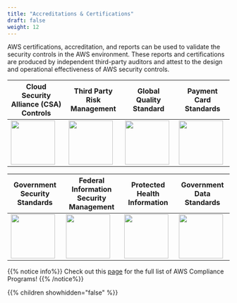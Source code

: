 ```yaml
---
title: "Accreditations & Certifications"
draft: false
weight: 12
---
```


AWS certifications, accreditation, and reports can be used to validate the security controls in the AWS environment. These reports and certifications are produced by independent third-party auditors and attest to the design and operational effectiveness of AWS security controls. 


Cloud Security Alliance (CSA) Controls | Third Party Risk Management | Global Quality Standard | Payment Card Standards
--- | --- | --- | ---
<img src='/images/csalogo.jpg' width='100px'> | <img src='/images/cybergrx.png' width='100px'> | <img src='/images/iso9001.jpg' width='100px'> | <img src='/images/pci.jpg' width='100px'> | 

Government Security Standards | Federal Information Security Management | Protected Health Information | Government Data Standards
--- | --- | --- | ---
<img src='/images/fipslogo.jpg' width='100px'> | <img src='/images/fisma.jpg' width='100px'> | <img src='/images/hipaalogo.jpg' width='100px'> | <img src='/images/fedramp.jpg' width='100px'> | 


{{% notice info%}}
Check out this [page](https://aws.amazon.com/compliance/programs/) for the full list of AWS Compliance Programs!
{{% /notice%}}

{{% children showhidden="false" %}}